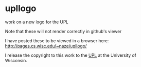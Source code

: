 # upllogo
work on a new logo for the UPL

Note that these will not render correctly in github's viewer

I have posted these to be viewed in a browser here:
http://pages.cs.wisc.edu/~naze/upllogo/

I release the copyright to this work to the <a href="http://www.upl.cs.wisc.edu/">UPL</a> at the University of Wisconsin. 
